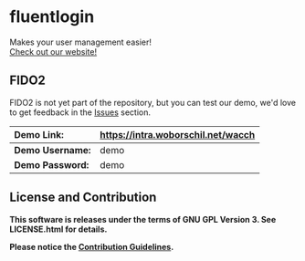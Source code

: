 # fluentlogin

Makes your user management easier!<br />
[Check out our website!](http://www.woborschil.de/fluentlogin.htm)

## FIDO2

FIDO2 is not yet part of the repository, but you can test our demo, we'd love to get feedback in the [Issues](https://github.com/woborschilde/fluentlogin/issues) section.

| **Demo Link:**     | https://intra.woborschil.net/wacch |
| :----------------- | ---------------------------------- |
| **Demo Username:** | demo |
| **Demo Password:** | demo |

## License and Contribution

**This software is releases under the terms of GNU GPL Version 3. See LICENSE.html for details.**

**Please notice the [Contribution Guidelines](http://intra.woborschil.net/files/woborschilmeetings/git/BranchManagement.pdf).**
